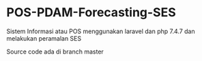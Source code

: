 # POS-PDAM-Forecasting-SES
Sistem Informasi atau POS menggunakan laravel dan php 7.4.7 dan melakukan peramalan SES

Source code ada di branch master 
